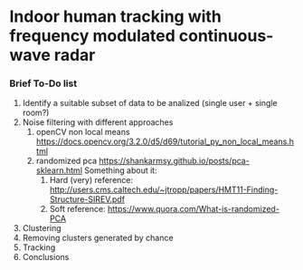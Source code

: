 # Indoor human tracking with frequency modulated continuous-wave radar

### Brief To-Do list
1. Identify a suitable subset of data to be analized (single user + single room?)
2. Noise filtering with different approaches
	1. openCV non local means
	https://docs.opencv.org/3.2.0/d5/d69/tutorial_py_non_local_means.html
	2. randomized pca 
	https://shankarmsy.github.io/posts/pca-sklearn.html
	Something about it:
		1. Hard (very) reference: http://users.cms.caltech.edu/~jtropp/papers/HMT11-Finding-Structure-SIREV.pdf
		2. Soft reference: https://www.quora.com/What-is-randomized-PCA
3. Clustering
4. Removing clusters generated by chance
5. Tracking
6. Conclusions
